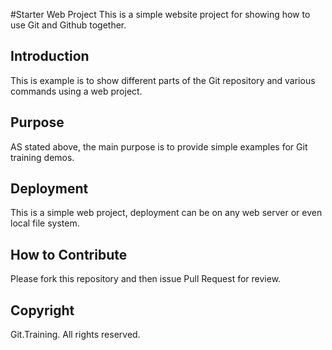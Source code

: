 #Starter Web Project
This is a simple website project for showing how to use Git and Github together.

## Introduction

This is example is to show different parts of the Git repository and various commands using a web project.

## Purpose

AS stated above, the main purpose is to provide simple examples for Git training demos.
## Deployment
This is a simple web project, deployment can be on any web server or even local file system.
## How to Contribute
Please fork this repository and then issue Pull Request for review.

## Copyright
Git.Training. All rights reserved.
